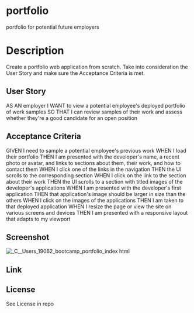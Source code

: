 # portfolio
portfolio for potential future employers

# Description

Create a portfolio web application from scratch. Take into consideration the User Story and make sure the Acceptance Criteria is met.

## User Story

AS AN employer
I WANT to view a potential employee's deployed portfolio of work samples
SO THAT I can review samples of their work and assess whether they're a good candidate for an open position

## Acceptance Criteria

GIVEN I need to sample a potential employee's previous work
WHEN I load their portfolio
THEN I am presented with the developer's name, a recent photo or avatar, and links to sections about them, their work, and how to contact them
WHEN I click one of the links in the navigation
THEN the UI scrolls to the corresponding section
WHEN I click on the link to the section about their work
THEN the UI scrolls to a section with titled images of the developer's applications
WHEN I am presented with the developer's first application
THEN that application's image should be larger in size than the others
WHEN I click on the images of the applications
THEN I am taken to that deployed application
WHEN I resize the page or view the site on various screens and devices
THEN I am presented with a responsive layout that adapts to my viewport

## Screenshot

![_C__Users_19062_bootcamp_portfolio_index html](https://github.com/toddo75/portfolio/assets/139024688/d17884a4-f52e-485a-a1af-a57d268dd0de)

## Link

## License

See License in repo



